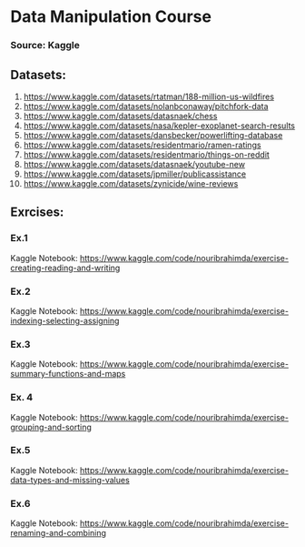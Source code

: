 # Data Manipulation Course
### Source: Kaggle

## Datasets:
  1. https://www.kaggle.com/datasets/rtatman/188-million-us-wildfires
  2. https://www.kaggle.com/datasets/nolanbconaway/pitchfork-data
  3. https://www.kaggle.com/datasets/datasnaek/chess
  4. https://www.kaggle.com/datasets/nasa/kepler-exoplanet-search-results
  5. https://www.kaggle.com/datasets/dansbecker/powerlifting-database
  6. https://www.kaggle.com/datasets/residentmario/ramen-ratings
  7. https://www.kaggle.com/datasets/residentmario/things-on-reddit
  8. https://www.kaggle.com/datasets/datasnaek/youtube-new
  9. https://www.kaggle.com/datasets/jpmiller/publicassistance
  10. https://www.kaggle.com/datasets/zynicide/wine-reviews
  
## Exrcises:
### Ex.1
  Kaggle Notebook: https://www.kaggle.com/code/nouribrahimda/exercise-creating-reading-and-writing
### Ex.2
  Kaggle Notebook: https://www.kaggle.com/code/nouribrahimda/exercise-indexing-selecting-assigning
### Ex.3
  Kaggle Notebook: https://www.kaggle.com/code/nouribrahimda/exercise-summary-functions-and-maps
### Ex. 4
  Kaggle Notebook: https://www.kaggle.com/code/nouribrahimda/exercise-grouping-and-sorting
### Ex.5
  Kaggle Notebook: https://www.kaggle.com/code/nouribrahimda/exercise-data-types-and-missing-values
### Ex.6
  Kaggle Notebook: https://www.kaggle.com/code/nouribrahimda/exercise-renaming-and-combining
 


